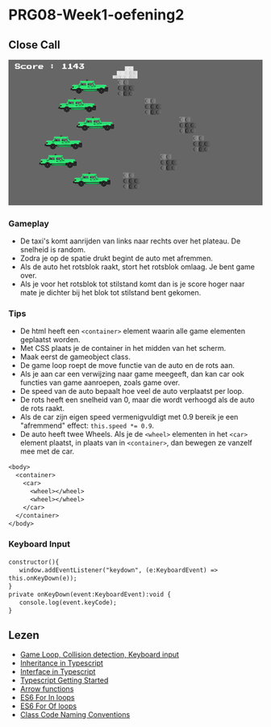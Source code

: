 # PRG08-Week1-oefening2

## Close Call
![alt text](close-call.png "Close Call")

### Gameplay

- De taxi's komt aanrijden van links naar rechts over het plateau. De snelheid is random.
- Zodra je op de spatie drukt begint de auto met afremmen. 
- Als de auto het rotsblok raakt, stort het rotsblok omlaag. Je bent game over.
- Als je voor het rotsblok tot stilstand komt dan is je score hoger naar mate je dichter bij het blok tot stilstand bent gekomen.

### Tips

- De html heeft een `<container>` element waarin alle game elementen geplaatst worden.
- Met CSS plaats je de container in het midden van het scherm.
- Maak eerst de gameobject class.
- De game loop roept de move functie van de auto en de rots aan. 
- Als je aan car een verwijzing naar game meegeeft, dan kan car ook functies van game aanroepen, zoals game over.
- De speed van de auto bepaalt hoe veel de auto verplaatst per loop.
- De rots heeft een snelheid van 0, maar die wordt verhoogd als de auto de rots raakt.
- Als de car zijn eigen speed vermenigvuldigt met 0.9 bereik je een "afremmend" effect: `this.speed *= 0.9`.
- De auto heeft twee Wheels. Als je de `<wheel>` elementen in het `<car>` element plaatst, in plaats van in `<container>`, dan bewegen ze vanzelf mee met de car.
```
<body>
  <container>
    <car>
      <wheel></wheel>
      <wheel></wheel>
    </car>
  </container>
</body>
```

### Keyboard Input
```
constructor(){
   window.addEventListener("keydown", (e:KeyboardEvent) => this.onKeyDown(e));
}
private onKeyDown(event:KeyboardEvent):void {
   console.log(event.keyCode);
}       
```

## Lezen
- [Game Loop, Collision detection, Keyboard input](https://github.com/HR-CMGT/PRG04-Week3-examples)
- [Inheritance in Typescript](https://www.typescriptlang.org/docs/handbook/classes.html)
- [Interface in Typescript](https://www.typescriptlang.org/docs/handbook/interfaces.html)
- [Typescript Getting Started](https://basarat.gitbooks.io/typescript/content/docs/getting-started.html)
- [Arrow functions](https://developer.mozilla.org/en/docs/Web/JavaScript/Reference/Functions/Arrow_functions)
- [ES6 For In loops](https://developer.mozilla.org/en-US/docs/Web/JavaScript/Reference/Statements/for...in)
- [ES6 For Of loops](https://developer.mozilla.org/en/docs/Web/JavaScript/Reference/Statements/for...of)
- [Class Code Naming Conventions](https://dev.to/mohitrajput987/coding-best-practices-part-1-naming-conventions--class-designing-principles)
